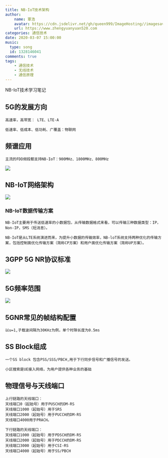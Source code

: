 ```yaml
---
title: NB-IoT技术架构
author:
	name: 覃浩
	avatar: https://cdn.jsdelivr.net/gh/queen999/ImageHosting//imagesavatar.jpg
	url: https://www.zhengyuanyuan520.com
categories: 通信技术
date: 2020-03-07 15:00:00
music:
  type: song  
  id: 1328146041
comments: true
tags:  
	- 通信技术
	- 无线技术
	- 通信原理
---
```


NB-IoT技术学习笔记

<!-- more -->

## 5G的发展方向

```
高速率，高带宽： LTE、LTE-A

低速率、低成本、低功耗、广覆盖：物联网
```

## 频谱应用

```
主流的FDD频段都支持NB-IoT：900MHz、1800MHz、800MHz
```

![](https://cdn.jsdelivr.net/gh/queen999/ImageHosting/images20200307141143.png)



## NB-IoT网络架构

![](https://cdn.jsdelivr.net/gh/queen999/ImageHosting/images20200307141251.png)

### NB-IoT数据传输方案

    NB-IoT主要用于传送低速率的小数据包，从传输数据格式来看，可以传输三种数据类型：IP，Non-IP，SMS（短消息）。
    
    NB-IoT是从LTE系统演进而来，为提升小数据的传输效率，NB-loT系统支持两种优化的传输方案，包括控制面优化传输方案（简称CP方案）和用户面优化传输方案（简称UP方案）。


## 3GPP  5G  NR协议标准

![](https://cdn.jsdelivr.net/gh/queen999/ImageHosting/images20200307142223.png)



## 5G频率范围

![](https://cdn.jsdelivr.net/gh/queen999/ImageHosting/images20200307142712.png)



## 5GNR常见的帧结构配置

```
以u=1,子载波间隔为30KHz为例，单个时隙长度为0.5ms
```



## SS Block组成

```
一个SS block 包含PSS/SSS/PBCH,用于下行同步信号和广播信号的发送。

小区搜索是UE接入网络，为用户提供各种业务的基础
```



## 物理信号与天线端口

    上行链路的天线端口：
    天线端口0（起始号）用于PUSCH的DM-RS
    天线端口1000（起始号）用于SRS
    天线端口2000（起始号）用于PUCCH的DM-RS
    天线端口4000用于PRACH。
    
    下行链路的天线端口：
    天线端口1000（起始号）用于PDSCH的DM-RS
    天线端口2000（起始号）用于PDCCH的DM-RS
    天线端口3000（起始号）用于CSI-RS
    天线端口4000（起始号）用于SS/PBCH